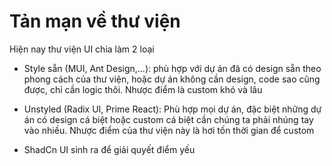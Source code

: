 # Tản mạn về thư viện

Hiện nay thư viện UI chia làm 2 loại

- Style sẵn (MUI, Ant Design,...): phù hợp với dự án đã có design sẵn theo phong cách của thư viện, hoặc dự án không cần design, code sao cũng được, chỉ cần logic thôi. Nhược điểm là custom khó và lâu

- Unstyled (Radix UI, Prime React): Phù hợp mọi dự án, đặc biệt những dự án có design cá biệt hoặc custom cá biệt cần chúng ta phải nhúng tay vào nhiều. Nhược điểm của thư viện này là hơi tốn thời gian để custom

- ShadCn UI sinh ra để giải quyết điểm yếu
